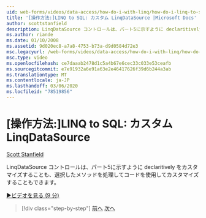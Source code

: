 ```yaml
---
uid: web-forms/videos/data-access/how-do-i-with-linq/how-do-i-linq-to-sql-custom-linqdatasource
title: '[操作方法:]LINQ to SQL: カスタム LinqDataSource |Microsoft Docs'
author: scottstanfield
description: LinqDataSource コントロールは、パート5に示すように declaritively をカスタマイズすることも、選択したメソッドを処理してコードを使用してカスタマイズすることもできます。
ms.author: riande
ms.date: 01/10/2008
ms.assetid: 9d020ec8-a7a8-4753-b73a-d9d0584d72e3
msc.legacyurl: /web-forms/videos/data-access/how-do-i-with-linq/how-do-i-linq-to-sql-custom-linqdatasource
msc.type: video
ms.openlocfilehash: ce7daaab2478d1c5a4b67e6cec33c033e53ceafb
ms.sourcegitcommit: e7e91932a6e91a63e2e46417626f39d6b244a3ab
ms.translationtype: MT
ms.contentlocale: ja-JP
ms.lasthandoff: 03/06/2020
ms.locfileid: "78519856"
---
```

# <a name="how-do-i-linq-to-sql-custom-linqdatasource"></a>[操作方法:]LINQ to SQL: カスタム LinqDataSource

[Scott Stanfield](https://github.com/scottstanfield)

LinqDataSource コントロールは、パート5に示すように declaritively をカスタマイズすることも、選択したメソッドを処理してコードを使用してカスタマイズすることもできます。

[&#9654;ビデオを見る (9 分)](https://channel9.msdn.com/Blogs/ASP-NET-Site-Videos/how-do-i-linq-to-sql-custom-linqdatasource)

> [!div class="step-by-step"]
> [前へ](how-do-i-linq-to-sql-linqdatasource.md)
> [次へ](how-do-i-linq-to-sql-using-stored-procedures.md)
